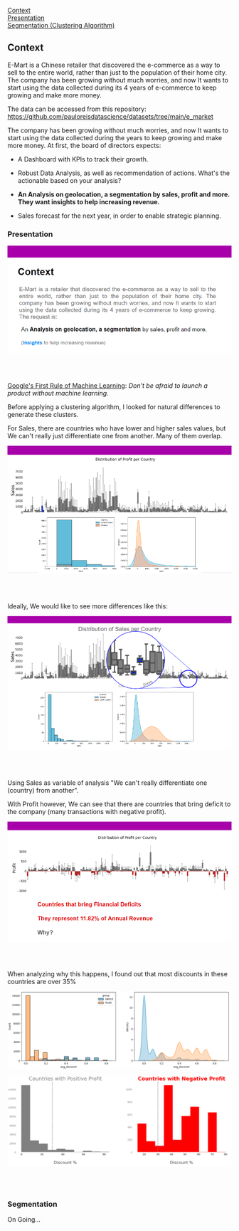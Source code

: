 [Context](#Context)<br>
[Presentation](#Presentation)<br>
[Segmentation (Clustering Algorithm)](#Segmentation)<br>


## Context

E-Mart is a Chinese retailer that discovered the e-commerce as a way to sell to the entire world, rather than just to the population of their home city. The company has been growing without much worries, and now It wants to start using the data collected during its 4 years of e-commerce to keep growing and make more money.

The data can be accessed from this repository: https://github.com/pauloreisdatascience/datasets/tree/main/e_market


The company has been growing without much worries, and now It wants to start using the data collected during the years to keep growing and make more money.
At first, the board of directors expects:

- A Dashboard with KPIs to track their growth.

- Robust Data Analysis, as well as recommendation of actions. What's the actionable based on your analysis?

- **An Analysis on geolocation, a segmentation by sales, profit and more. They want insights to help increasing revenue.** 

- Sales forecast for the next year, in order to enable strategic planning.
      
### Presentation
      
<p align="center">
    <img src="images/presentation1.PNG"/>
</p>

<br>

<br>

[Google's First Rule of Machine Learning](https://developers.google.com/machine-learning/guides/rules-of-ml?hl=en): _Don’t be afraid to launch a product without machine learning._

Before applying a clustering algorithm, I looked for natural differences to generate these clusters.

For Sales, there are countries who have lower and higher sales values, but We can't really just differentiate one from another. Many of them overlap.

<p align="center">
    <img src="images/presentation2.PNG"/>
</p>

<br>

<br>

Ideally, We would like to see more differences like this:

<p align="center">
    <img src="images/presentation3.PNG"/>
</p>

<br>

<br>

Using Sales as variable of analysis "We can't really differentiate one (country) from another".

With Profit however, We can see that there are countries that bring deficit to the company (many transactions with negative profit).

<p align="center">
    <img src="images/presentation4.PNG"/>
</p>

<br>

<br>

When analyzing why this happens, I found out that most discounts in these countries are over 35%

<p align="center">
    <img src="images/presentation5.PNG"/>
</p>

<p align="center">
    <img src="images/presentation6.PNG"/>
</p>

<br>

<br>


### Segmentation

On Going...
